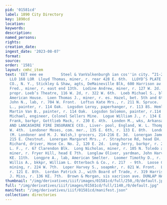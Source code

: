 ```yaml
---
pid: '01581cd'
label: 1890 City Directory
key: 1890cd
location: 
keywords: 
description: 
named_persons: 
rights: 
creation_date: 
ingest_date: '2023-08-07'
format: 
source: 
order: '1581'
layout: cmhc_item
text: 'EET eee ee        Steel & VanValkenburgh ian cos''in city. “21-28 Boston 31
  LLO 168 LOR  Lloyd Thomas, miner, r. rear 428 E. 6th.  LLOYD’S PLATE GLASS INSURANCE
  CO., N. Y., Stickley & Shaw, agts, DeMaineville Blk, 600 Harrison av.  Lockberg
  Fred., miner, r. east end 13th.  Lodine Andrew, miner, r. 127 W. 2d.  Loeb Ben.,
  propr. Loeb’s Theatre, 116 W. 2d, r. 322 W. 6th.  Loeb Michael S., blksmith, r.
  American House.  Loen Thomas J., miner, r. es. Hazel, bet. 5th and 6th.  Lofgren
  John N., lab, r. 704 W. Front.  Loftus Kate Mrs., r. 211 N. Spruce.  Logsdon A.
  L., painter, r. 114 Oak.  Logsdon Leroy, paperhanger, r. 113 8S. Hemlock.  Logsdon
  Martin Van B., painter, r. 114 Oak.  Logsdon Solomon, painter, r.114 Oak.  Logue
  Michael, engineer, Colonel Sellers Mine.  Logue William J., r. 134 E. 3d.  Lomeister
  Frank, barkpr, Gottlieb Mack, r. 230 E. 4th.  Londen M., wks, Arkansas Valley Smelter.  LONDON
  AND LANCASHIRE FIRE INSURANCE C€O., Liver- pool, England, W. L. Thompson, agt, 104
  W. 4th.  Londoner Moses, com. mer., 135 E. 6th, r. 133 E. 8th.  Londoner M. & Co.,
  (M. Londoner and M. J. Walsh,) grocers, 214-216 E. 3d.  Lonergan James, miner, r.
  215 E. Chestnut.  Lonergan Margaret Mrs., r. Strayhorse Rd, head EH. 4th.  Lonergan
  Richard, driver, Hose Co. No. 2, 120 E. 2d.  Long Jerry, barkpr, r. 212 W. 2d.  Long
  L. F., r. 67 Clarendon Blk.  Long Nicholas, miner, r. 105 N. Toledo av.  Long Patrick,
  miner, r. Fryer Hill, head E 7th.  Longlaw Oliver, yardman, John Harvey, r. 300
  KE. 11th.  Longpre A., lab, American Smelter.  Loomer Timothy D., r. 123 W. 3d.  Loomis
  Willis A., bkkpr, William L. Otterbach & Co., r. 217  - 9th.  Loose Charles F.,
  mining, r. 224 W. 7th.  Loper Harvey S., soapmkr, r. 821 W. Front.  Lord J. M. Mrs.,
  r. 121 E. 8th.  Lordan Patrick J., with Board of Trade, r. 319 Harrison av.  Loreaux
  J. Miss, r. 136 KE. 7th.  Brown & Morgan, sis xacrison ave. DUNLAP HATS             '
thumbnail: "/img/derivatives/iiif/images/01581cd/full/250,/0/default.jpg"
full: "/img/derivatives/iiif/images/01581cd/full/1140,/0/default.jpg"
manifest: "/img/derivatives/iiif/01581cd/manifest.json"
collection: directories
---
```

